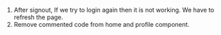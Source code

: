 1. After signout, If we try to login again then it is not working. We have to refresh the page.
2. Remove commented code from home and profile component.
